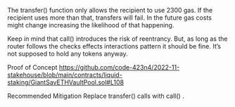The transfer() function only allows the recipient to use 2300 gas. If the recipient uses more than that, transfers will fail. In the future gas costs might change increasing the likelihood of that happening.

Keep in mind that call() introduces the risk of reentrancy. But, as long as the router follows the checks effects interactions pattern it should be fine. It’s not supposed to hold any tokens anyway.

Proof of Concept
https://github.com/code-423n4/2022-11-stakehouse/blob/main/contracts/liquid-staking/GiantSavETHVaultPool.sol#L108

Recommended Mitigation 
Replace transfer() calls with call() .
